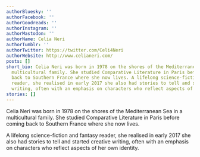 ```yaml
---
authorBluesky: ''
authorFacebook: ''
authorGoodreads: ''
authorInstagram: ''
authorMastodon: ''
authorName: Celia Neri
authorTumblr: ''
authorTwitter: https://twitter.com/Celi4Neri
authorWebsite: http://www.celianeri.com/
posts: []
short_bio: Celia Neri was born in 1978 on the shores of the Mediterranean Sea in a
  multicultural family. She studied Comparative Literature in Paris before coming
  back to Southern France where she now lives. A lifelong science-fiction and fantasy
  reader, she realised in early 2017 she also had stories to tell and started creative
  writing, often with an emphasis on characters who reflect aspects of her own identity.
stories: []
---
```


Celia Neri was born in 1978 on the shores of the Mediterranean Sea in a multicultural family. She studied Comparative Literature in Paris before coming back to Southern France where she now lives.

A lifelong science-fiction and fantasy reader, she realised in early 2017 she also had stories to tell and started creative writing, often with an emphasis on characters who reflect aspects of her own identity.